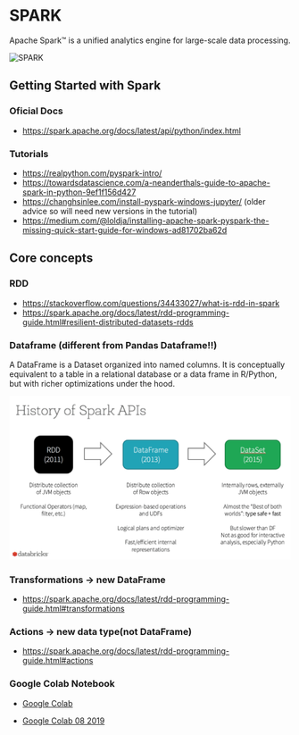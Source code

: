 # SPARK

Apache Spark™ is a unified analytics engine for large-scale data processing.

![SPARK](https://spark.apache.org/images/spark-logo-trademark.png)



## Getting Started with Spark

### Oficial Docs
* https://spark.apache.org/docs/latest/api/python/index.html

### Tutorials

* https://realpython.com/pyspark-intro/
* https://towardsdatascience.com/a-neanderthals-guide-to-apache-spark-in-python-9ef1f156d427
* https://changhsinlee.com/install-pyspark-windows-jupyter/ (older advice so will need new versions in the tutorial)
* https://medium.com/@loldja/installing-apache-spark-pyspark-the-missing-quick-start-guide-for-windows-ad81702ba62d

## Core concepts

### RDD 

* https://stackoverflow.com/questions/34433027/what-is-rdd-in-spark
* https://spark.apache.org/docs/latest/rdd-programming-guide.html#resilient-distributed-datasets-rdds

### Dataframe (different from Pandas Dataframe!!)

A DataFrame is a Dataset organized into named columns. It is conceptually equivalent to a table in a relational database or a data frame in R/Python, but with richer optimizations under the hood. 

![RDD](rdd.png)

### Transformations -> new DataFrame

* https://spark.apache.org/docs/latest/rdd-programming-guide.html#transformations

### Actions -> new data type(not DataFrame)

* https://spark.apache.org/docs/latest/rdd-programming-guide.html#actions

### Google Colab Notebook

* [Google Colab](http://colab.research.google.com/github/ValRCS/RCS_Data_Analysis_Python_2019_July/blob/master/PySpark/Neanderthal's_Guide_to_Apache_Spark.ipynb)

* [Google Colab 08 2019](http://colab.research.google.com/github/ValRCS/RCS_Data_Analysis_Python_2019_July/blob/master/PySpark/Neanderthal's_Guide_to_Apache_Spark_08_2019.ipynb)


